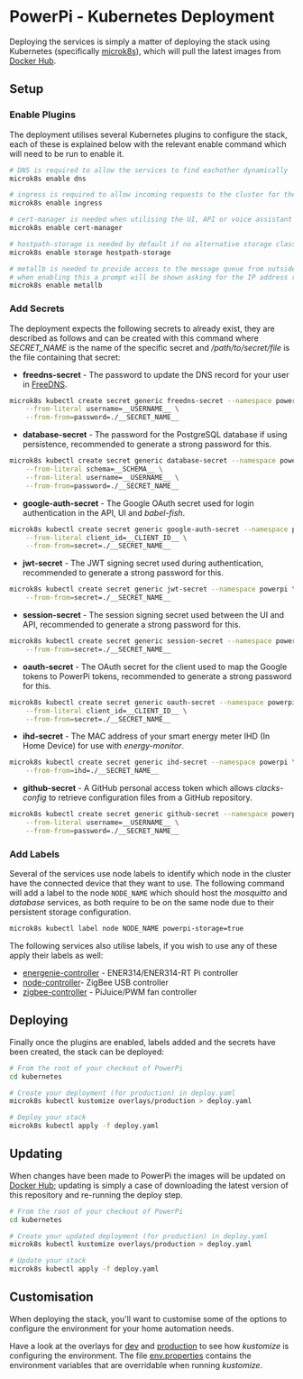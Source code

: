 # PowerPi - Kubernetes Deployment

Deploying the services is simply a matter of deploying the stack using Kubernetes (specifically [microk8s](https://microk8s.io/)), which will pull the latest images from [Docker Hub](https://hub.docker.com/u/twilkin).

## Setup

### Enable Plugins

The deployment utilises several Kubernetes plugins to configure the stack, each of these is explained below with the relevant enable command which will need to be run to enable it.

```bash
# DNS is required to allow the services to find eachother dynamically
microk8s enable dns

# ingress is required to allow incoming requests to the cluster for the UI, API or voice assistant integration.
microk8s enable ingress

# cert-manager is needed when utilising the UI, API or voice assistant integration to get HTTPS using an SSL certificate
microk8s enable cert-manager

# hostpath-storage is needed by default if no alternative storage class is provided instead
microk8s enable storage hostpath-storage

# metallb is needed to provide access to the message queue from outside the cluster (i.e. for sensors to generate messages)
# when enabling this a prompt will be shown asking for the IP address range for the load-balancer
microk8s enable metallb
```

### Add Secrets

The deployment expects the following secrets to already exist, they are described as follows and can be created with this command where _SECRET_NAME_ is the name of the specific secret and _/path/to/secret/file_ is the file containing that secret:

-   **freedns-secret** - The password to update the DNS record for your user in [FreeDNS](https://freedns.afraid.org/).

```bash
microk8s kubectl create secret generic freedns-secret --namespace powerpi \
    --from-literal username=__USERNAME__ \
    --from-from=password=./__SECRET_NAME__
```

-   **database-secret** - The password for the PostgreSQL database if using persistence, recommended to generate a strong password for this.

```bash
microk8s kubectl create secret generic database-secret --namespace powerpi \
    --from-literal schema=__SCHEMA__ \
    --from-literal username=__USERNAME__ \
    --from-from=password=./__SECRET_NAME__
```

-   **google-auth-secret** - The Google OAuth secret used for login authentication in the API, UI and _babel-fish_.

```bash
microk8s kubectl create secret generic google-auth-secret --namespace powerpi \
    --from-literal client_id=__CLIENT_ID__ \
    --from-from=secret=./__SECRET_NAME__
```

-   **jwt-secret** - The JWT signing secret used during authentication, recommended to generate a strong password for this.

```bash
microk8s kubectl create secret generic jwt-secret --namespace powerpi \
    --from-from=secret=./__SECRET_NAME__
```

-   **session-secret** - The session signing secret used between the UI and API, recommended to generate a strong password for this.

```bash
microk8s kubectl create secret generic session-secret --namespace powerpi \
    --from-from=secret=./__SECRET_NAME__
```

-   **oauth-secret** - The OAuth secret for the client used to map the Google tokens to PowerPi tokens, recommended to generate a strong password for this.

```bash
microk8s kubectl create secret generic oauth-secret --namespace powerpi \
    --from-literal client_id=__CLIENT_ID__ \
    --from-from=secret=./__SECRET_NAME__
```

-   **ihd-secret** - The MAC address of your smart energy meter IHD (In Home Device) for use with _energy-monitor_.

```bash
microk8s kubectl create secret generic ihd-secret --namespace powerpi \
    --from-from=ihd=./__SECRET_NAME__
```

-   **github-secret** - A GitHub personal access token which allows _clacks-config_ to retrieve configuration files from a GitHub repository.

```bash
microk8s kubectl create secret generic github-secret --namespace powerpi \
    --from-literal username=__USERNAME__ \
    --from-from=password=./__SECRET_NAME__
```

### Add Labels

Several of the services use node labels to identify which node in the cluster have the connected device that they want to use. The following command will add a label to the node `NODE_NAME` which should host the _mosquitto_ and _database_ services, as both require to be on the same node due to their persistent storage configuration.

```bash
microk8s kubectl label node NODE_NAME powerpi-storage=true
```

The following services also utilise labels, if you wish to use any of these apply their labels as well:

-   [energenie-controller](../controllers/energenie/README.md#kubernetes) - ENER314/ENER314-RT Pi controller
-   [node-controller](../controllers/node/README.md#kubernetes)- ZigBee USB controller
-   [zigbee-controller](../controllers/zigbee/README.md#kubernetes) - PiJuice/PWM fan controller

## Deploying

Finally once the plugins are enabled, labels added and the secrets have been created, the stack can be deployed:

```bash
# From the root of your checkout of PowerPi
cd kubernetes

# Create your deployment (for production) in deploy.yaml
microk8s kubectl kustomize overlays/production > deploy.yaml

# Deploy your stack
microk8s kubectl apply -f deploy.yaml
```

## Updating

When changes have been made to PowerPi the images will be updated on [Docker Hub](https://hub.docker.com/u/twilkin); updating is simply a case of downloading the latest version of this repository and re-running the deploy step.

```bash
# From the root of your checkout of PowerPi
cd kubernetes

# Create your updated deployment (for production) in deploy.yaml
microk8s kubectl kustomize overlays/production > deploy.yaml

# Update your stack
microk8s kubectl apply -f deploy.yaml
```

## Customisation

When deploying the stack, you'll want to customise some of the options to configure the environment for your home automation needs.

Have a look at the overlays for [dev](./overlays/dev/) and [production](./overlays/production/) to see how _kustomize_ is configuring the environment. The file [env.properties](./base/env.properties) contains the environment variables that are overridable when running _kustomize_.
